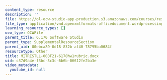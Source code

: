 ```yaml
---
content_type: resource
description: ''
file: https://ol-ocw-studio-app-production.s3.amazonaws.com/courses/res-tll-008-social-and-ethical-responsibilities-of-computing-serc-fall-2021/c37d9a4ef3bc3c3c6b6b06612fe2ba3e_MITRESTLL-008F21-6170hw1rubric.docx
file_type: application/vnd.openxmlformats-officedocument.wordprocessingml.document
learning_resource_types: []
ocw_type: OCWFile
parent_title: 6.170 Software Studio
parent_type: SupplementalResourceSection
parent_uid: 00ebca89-0d18-832b-af40-78795ba0684f
resourcetype: Other
title: MITRESTLL-008F21-6170hw1rubric.docx
uid: c37d9a4e-f3bc-3c3c-6b6b-06612fe2ba3e
video_metadata:
  youtube_id: null
---
```

